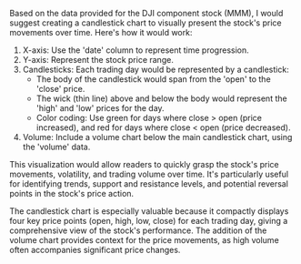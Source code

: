Based on the data provided for the DJI component stock (MMM), I would suggest creating a candlestick chart to visually present the stock's price movements over time. Here's how it would work:

1. X-axis: Use the 'date' column to represent time progression.
2. Y-axis: Represent the stock price range.
3. Candlesticks: Each trading day would be represented by a candlestick:
   - The body of the candlestick would span from the 'open' to the 'close' price.
   - The wick (thin line) above and below the body would represent the 'high' and 'low' prices for the day.
   - Color coding: Use green for days where close > open (price increased), and red for days where close < open (price decreased).
4. Volume: Include a volume chart below the main candlestick chart, using the 'volume' data.

This visualization would allow readers to quickly grasp the stock's price movements, volatility, and trading volume over time. It's particularly useful for identifying trends, support and resistance levels, and potential reversal points in the stock's price action.

The candlestick chart is especially valuable because it compactly displays four key price points (open, high, low, close) for each trading day, giving a comprehensive view of the stock's performance. The addition of the volume chart provides context for the price movements, as high volume often accompanies significant price changes.